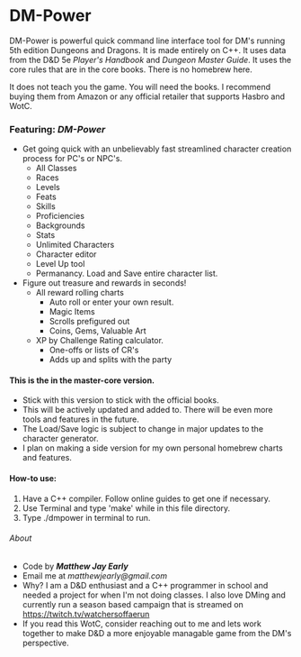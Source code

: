 # DM-Power
DM-Power is powerful quick command line interface tool for DM's running 5th edition Dungeons and Dragons. It is made entirely on C++. It uses data from the D&D 5e _Player's Handbook_ and _Dungeon Master Guide_. It uses the core rules that are in the core books. There is no homebrew here. 

It does not teach you the game. You will need the books. I recommend buying them from Amazon or any official retailer that supports Hasbro and WotC.

### Featuring: *DM-Power*

* Get going quick with an unbelievably fast streamlined character creation process for PC's or NPC's.
  * All Classes 
  * Races 
  * Levels 
  * Feats 
  * Skills
  * Proficiencies 
  * Backgrounds
  * Stats
  * Unlimited Characters
  * Character editor
  * Level Up tool
  * Permanancy. Load and Save entire character list.
* Figure out treasure and rewards in seconds!
  * All reward rolling charts
    * Auto roll or enter your own result.
    * Magic Items
    * Scrolls prefigured out
    * Coins, Gems, Valuable Art
  * XP by Challenge Rating calculator.
    * One-offs or lists of CR's 
    * Adds up and splits with the party

#### This is the in the master-core version.

* Stick with this version to stick with the official books.
* This will be actively updated and added to. There will be even more tools and features in the future.
* The Load/Save logic is subject to change in major updates to the character generator.
* I plan on making a side version for my own personal homebrew charts and features.

#### How-to use:

1. Have a C++ compiler. Follow online guides to get one if necessary.
2. Use Terminal and type 'make' while in this file directory.
3. Type ./dmpower in terminal to run.

###### About
* Code by 
**_Matthew Jay Early_** 
* Email me at 
_matthewjearly@gmail.com_
* Why? I am a D&D enthusiast and a C++ programmer in school and needed a project for when I'm not doing classes. I also love DMing and currently run a season based campaign that is streamed on https://twitch.tv/watchersoffaerun
* If you read this WotC, consider reaching out to me and lets work together to make D&D a more enjoyable managable game from the DM's perspective.
